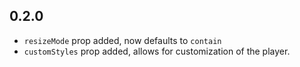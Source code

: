 ## 0.2.0

 - `resizeMode` prop added, now defaults to `contain`
 - `customStyles` prop added, allows for customization of the player.
